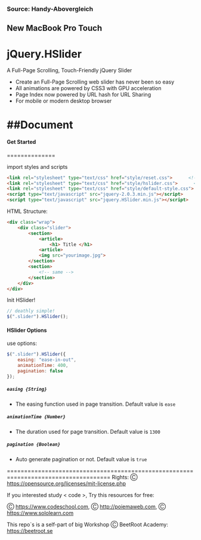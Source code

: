 <h3>Source: Handy-Abovergleich</h3>

<h2>New MacBook Pro Touch</h2>

jQuery.HSlider
==============

A Full-Page Scrolling, Touch-Friendly jQuery Slider

* Create an Full-Page Scrolling web slider has never been so easy
* All animations are powered by CSS3 with GPU acceleration
* Page Index now powered by URL hash for URL Sharing
* For mobile or modern desktop browser

##Document
==============
#### Get Started
==============

import styles and scripts

```html
<link rel="stylesheet" type="text/css" href="style/reset.css">  	<!--recommended-->
<link rel="stylesheet" type="text/css" href="style/hslider.css">  	  <!--essential-->
<link rel="stylesheet" type="text/css" href="style/default-style.css"> <!--optional-->
<script type="text/javascript" src="jquery-2.0.3.min.js"></script>
<script type="text/javascript" src="jquery.HSlider.min.js"></script>
```

HTML Structure:
```html
<div class="wrap">
	<div class="slider">
		<section>
			<article>
				<h1> Title </h1>
			<article>
			<img src="yourimage.jpg">
		</section>
		<section>
			<!-- same -->
		</section>
	</div>
</div>
```

Init HSlider!
```javascript
// deathly simple!
$(".slider").HSlider();		
```

#### HSlider Options

use options:

```javascript
$(".slider").HSlider({
	easing: "ease-in-out",
	animationTime: 400,
	pagination: false
});
```

##### `easing {String}`

- The easing function used in page transition. Default value is `ease`

##### `animationTime {Number}`

- The duration used for page transition. Default value is `1300`

##### `pagination {Boolean}`

- Auto generate pagination or not. Default value is `true`

====================================================================================
Rights: Ⓒ https://opensource.org/licenses/mit-license.php

If you interested study < code >, Try this resources for free:

Ⓒ https://www.codeschool.com, Ⓒ http://poiemaweb.com, Ⓒ https://www.sololearn.com

This repo`s is a self-part of big Workshop Ⓒ BeetRoot Academy: https://beetroot.se